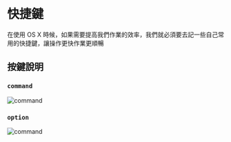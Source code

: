 # 快捷鍵

在使用 OS X 時候，如果需要提高我們作業的效率，我們就必須要去記一些自己常用的快捷鍵，讓操作更快作業更順暢

## 按鍵說明

### `command`

![command](http://i.imgur.com/wgfreOT.png)

### `option`

![command](http://i.imgur.com/jA25uQM.png)
